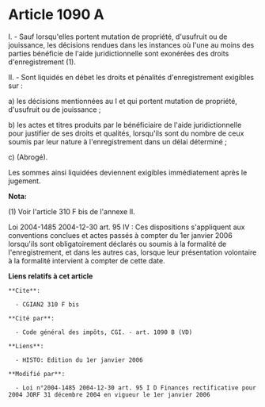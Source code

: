 # Article 1090 A

I. - Sauf lorsqu'elles portent mutation de propriété, d'usufruit ou de jouissance, les décisions rendues dans les instances
où l'une au moins des parties bénéficie de l'aide juridictionnelle sont exonérées des droits d'enregistrement (1).

II. - Sont liquidés en débet les droits et pénalités d'enregistrement exigibles sur :

a) les décisions mentionnées au I et qui portent mutation de propriété, d'usufruit ou de jouissance ;

b) les actes et titres produits par le bénéficiaire de l'aide juridictionnelle pour justifier de ses droits et qualités,
lorsqu'ils sont du nombre de ceux soumis par leur nature à l'enregistrement dans un délai déterminé ;

c) (Abrogé).

Les sommes ainsi liquidées deviennent exigibles immédiatement après le jugement.

**Nota:**

(1) Voir l'article 310 F bis de l'annexe II.

Loi 2004-1485 2004-12-30 art. 95 IV : Ces dispositions s'appliquent aux conventions conclues et actes passés à compter du 1er
janvier 2006 lorsqu'ils sont obligatoirement déclarés ou soumis à la formalité de l'enregistrement, et dans les autres cas,
lorsque leur présentation volontaire à la formalité intervient à compter de cette date.

**Liens relatifs à cet article**

	**Cite**:

	  - CGIAN2 310 F bis

	**Cité par**:

	  - Code général des impôts, CGI. - art. 1090 B (VD)

	**Liens**:

	  - HISTO: Edition du 1er janvier 2006

	**Modifié par**:

	  - Loi n°2004-1485 2004-12-30 art. 95 I D Finances rectificative pour 2004 JORF 31 décembre 2004 en vigueur le 1er janvier 2006
